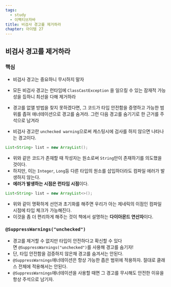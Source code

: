 ```yaml
---
tags:
  - study
  - 이펙티브자바
title: 비검사 경고를 제거하라
chapter: 아이템 27
---
```

## 비검사 경고를 제거하라

### 핵심
- 비검사 경고는 중요하니 무시하지 말자
- 모든 비검사 경고는 런타임에 `ClassCastException` 을 일으킬 수 있는 잠재적 가능성을 듰하니 최선을 다해 제거하라
- 경고를 없앨 방법을 찾지 못하겠다면, 그 코드가 타입 안전함을 증명하고 가능한 범위를 좁혀 애너테이션으로 경고를 숨겨라. 그런 다음 경고를 숨기기로 한 근거를 주석으로 남겨라

- 비검사 경고란 `unchecked warning`으로써 캐스팅시에 검사를 하지 않으면 나타나는 경고이다.
```java
List<String> list = new ArrayList();
```
- 위와 같은 코드가 존재할 때 작성자는 원소로써 `String`만이 존재하기를 의도했을 것이다.
- 하지만, 이는 `Integer`, `Long`등 다른 타입의 원소를 삽입하더라도 컴파일 에러가 발생하지 않는다.
- **에러가 발생하는 시점은 런타임 시점**이다.
```java
List<String> list = new ArrayList<>();
```
- 위와 같이 명확하게 선언과 초기화를 해주면 우리가 아는 제네릭의 이점인 컴파일 시점에 타입 체크가 가능해진다.
- 이것을 좀 더 편리하게 해주는 것이 책에서 설명하는 **다이아몬드 연산자**이다.

###  `@SuppressWarnings("unchecked")`
- 경고를 제거할 수 없지만 타입이 안전하다고 확신할 수 있다면 `@SuppressWarnings("unchecked")`를 사용해 경고를 숨기자!
- 단, 타입 안전함을 검증하지 않은채 경고를 숨겨서는 안된다.
- `@SuppressWarnings`애너테이션은 항상 가능한 좁은 범위에 적용하자. 절대로 클래스 전체에 적용해서는 안된다.
- `@SuppressWarnings`애너테이션을 사용할 때면 그 경고를 무시해도 안전한 이유을 항상 주석으로 남기자.